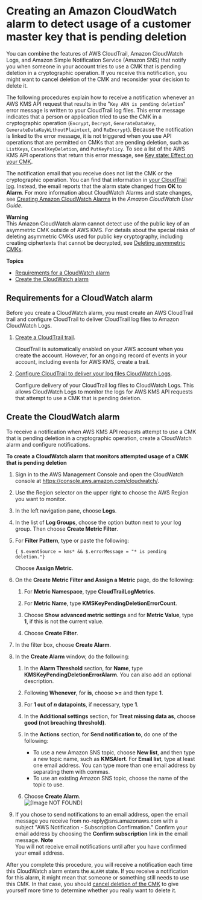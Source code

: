 # Creating an Amazon CloudWatch alarm to detect usage of a customer master key that is pending deletion<a name="deleting-keys-creating-cloudwatch-alarm"></a>

You can combine the features of AWS CloudTrail, Amazon CloudWatch Logs, and Amazon Simple Notification Service \(Amazon SNS\) that notify you when someone in your account tries to use a CMK that is pending deletion in a cryptographic operation\. If you receive this notification, you might want to cancel deletion of the CMK and reconsider your decision to delete it\.

The following procedures explain how to receive a notification whenever an AWS KMS API request that results in the "`Key ARN is pending deletion`" error message is written to your CloudTrail log files\. This error message indicates that a person or application tried to use the CMK in a cryptographic operation \(`Encrypt`, `Decrypt`, `GenerateDataKey`, `GenerateDataKeyWithoutPlaintext`, and `ReEncrypt`\)\. Because the notification is linked to the error message, it is not triggered when you use API operations that are permitted on CMKs that are pending deletion, such as `ListKeys`, `CancelKeyDeletion`, and `PutKeyPolicy`\. To see a list of the AWS KMS API operations that return this error message, see [Key state: Effect on your CMK](key-state.md)\.

The notification email that you receive does not list the CMK or the cryptographic operation\. You can find that information in [your CloudTrail log](logging-using-cloudtrail.md)\. Instead, the email reports that the alarm state changed from **OK** to **Alarm**\. For more information about CloudWatch Alarms and state changes, see [Creating Amazon CloudWatch Alarms](https://docs.aws.amazon.com/AmazonCloudWatch/latest/monitoring/AlarmThatSendsEmail.html) in the *Amazon CloudWatch User Guide*\.

**Warning**  
This Amazon CloudWatch alarm cannot detect use of the public key of an asymmetric CMK outside of AWS KMS\. For details about the special risks of deleting asymmetric CMKs used for public key cryptography, including creating ciphertexts that cannot be decrypted, see [Deleting asymmetric CMKs](deleting-keys.md#deleting-asymmetric-cmks)\.

**Topics**
+ [Requirements for a CloudWatch alarm](#cloudwatch-alarm-prerequisites)
+ [Create the CloudWatch alarm](#deleting-keys-cloudwatch-create-alarm)

## Requirements for a CloudWatch alarm<a name="cloudwatch-alarm-prerequisites"></a>

Before you create a CloudWatch alarm, you must create an AWS CloudTrail trail and configure CloudTrail to deliver CloudTrail log files to Amazon CloudWatch Logs\.

1. [Create a CloudTrail trail](https://docs.aws.amazon.com/awscloudtrail/latest/userguide/cloudtrail-create-and-update-a-trail.html)\. 

   CloudTrail is automatically enabled on your AWS account when you create the account\. However, for an ongoing record of events in your account, including events for AWS KMS, create a trail\. 

1. [Configure CloudTrail to deliver your log files CloudWatch Logs](https://docs.aws.amazon.com/awscloudtrail/latest/userguide/send-cloudtrail-events-to-cloudwatch-logs.html)\.

   Configure delivery of your CloudTrail log files to CloudWatch Logs\. This allows CloudWatch Logs to monitor the logs for AWS KMS API requests that attempt to use a CMK that is pending deletion\.

## Create the CloudWatch alarm<a name="deleting-keys-cloudwatch-create-alarm"></a>

To receive a notification when AWS KMS API requests attempt to use a CMK that is pending deletion in a cryptographic operation, create a CloudWatch alarm and configure notifications\.

**To create a CloudWatch alarm that monitors attempted usage of a CMK that is pending deletion**

1. Sign in to the AWS Management Console and open the CloudWatch console at [https://console\.aws\.amazon\.com/cloudwatch/](https://console.aws.amazon.com/cloudwatch/)\.

1. Use the Region selector on the upper right to choose the AWS Region you want to monitor\.

1. In the left navigation pane, choose **Logs**\.

1. In the list of **Log Groups**, choose the option button next to your log group\. Then choose **Create Metric Filter**\.

1. For **Filter Pattern**, type or paste the following:

   ```
   { $.eventSource = kms* && $.errorMessage = "* is pending deletion."}
   ```

   Choose **Assign Metric**\.

1. On the **Create Metric Filter and Assign a Metric** page, do the following:

   1. For **Metric Namespace**, type **CloudTrailLogMetrics**\.

   1. For **Metric Name**, type **KMSKeyPendingDeletionErrorCount**\.

   1. Choose **Show advanced metric settings** and for **Metric Value**, type **1**, if this is not the current value\.

   1. Choose **Create Filter**\.

1. In the filter box, choose **Create Alarm**\.

1. In the **Create Alarm** window, do the following:

   1. In the **Alarm Threshold** section, for **Name**, type **KMSKeyPendingDeletionErrorAlarm**\. You can also add an optional description\.

   1. Following **Whenever**, for **is**, choose **>=** and then type **1**\.

   1. For **1 out of *n* datapoints**, if necessary, type **1**\.

   1. In the **Additional settings** section, for **Treat missing data as**, choose **good \(not breaching threshold\)**\.

   1. In the **Actions** section, for **Send notification to**, do one of the following:
      + To use a new Amazon SNS topic, choose **New list**, and then type a new topic name, such as **KMSAlert**\. For **Email list**, type at least one email address\. You can type more than one email address by separating them with commas\.
      + To use an existing Amazon SNS topic, choose the name of the topic to use\.

   1. Choose **Create Alarm**\.   
![\[Image NOT FOUND\]](http://docs.aws.amazon.com/kms/latest/developerguide/images/cloudwatch-console-create-alarm.png)

1. If you chose to send notifications to an email address, open the email message you receive from no\-reply@sns\.amazonaws\.com with a subject "AWS Notification \- Subscription Confirmation\." Confirm your email address by choosing the **Confirm subscription** link in the email message\.
**Note**  
You will not receive email notifications until after you have confirmed your email address\.

After you complete this procedure, you will receive a notification each time this CloudWatch alarm enters the `ALARM` state\. If you receive a notification for this alarm, it might mean that someone or something still needs to use this CMK\. In that case, you should [cancel deletion of the CMK](deleting-keys.md#deleting-keys-scheduling-key-deletion) to give yourself more time to determine whether you really want to delete it\.